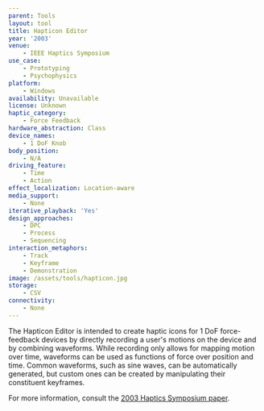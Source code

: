 ```yaml
---
parent: Tools
layout: tool
title: Hapticon Editor
year: '2003'
venue:
    - IEEE Haptics Symposium
use_case:
    - Prototyping
    - Psychophysics
platform:
    - Windows
availability: Unavailable
license: Unknown
haptic_category:
    - Force Feedback
hardware_abstraction: Class
device_names:
    - 1 DoF Knob
body_position:
    - N/A
driving_feature:
    - Time
    - Action
effect_localization: Location-aware
media_support:
    - None
iterative_playback: 'Yes'
design_approaches:
    - DPC
    - Process
    - Sequencing
interaction_metaphors:
    - Track
    - Keyframe
    - Demonstration
image: /assets/tools/hapticon.jpg
storage:
    - CSV
connectivity:
    - None
---
```

The Hapticon Editor is intended to create haptic icons for 1 DoF force-feedback devices by directly recording a user's motions on the device and by combining waveforms.
While recording only allows for mapping motion over time, waveforms can be used as functions of force over position and time.
Common waveforms, such as sine waves, can be automatically generated, but custom ones can be created by manipulating their constituent keyframes.

For more information, consult the [2003 Haptics Symposium paper](https://doi.org/10.1109/HAPTIC.2003.1191310).

